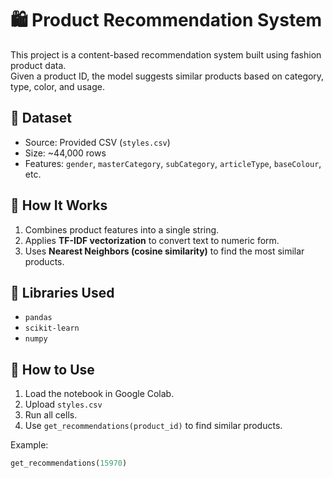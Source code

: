 # 🛍️ Product Recommendation System

This project is a content-based recommendation system built using fashion product data.  
Given a product ID, the model suggests similar products based on category, type, color, and usage.

## 📁 Dataset
- Source: Provided CSV (`styles.csv`)
- Size: ~44,000 rows
- Features: `gender`, `masterCategory`, `subCategory`, `articleType`, `baseColour`, etc.

## 🧠 How It Works
1. Combines product features into a single string.
2. Applies **TF-IDF vectorization** to convert text to numeric form.
3. Uses **Nearest Neighbors (cosine similarity)** to find the most similar products.

## 📌 Libraries Used
- `pandas`
- `scikit-learn`
- `numpy`

## 🚀 How to Use
1. Load the notebook in Google Colab.
2. Upload `styles.csv`
3. Run all cells.
4. Use `get_recommendations(product_id)` to find similar products.

Example:

```python
get_recommendations(15970)

